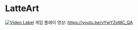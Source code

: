 # LatteArt
[![Video Label](http://img.youtube.com/vi/vYwYZeMC_QA/0.jpg)](https://youtu.be/vYwYZeMC_QA)
게임 플레이 영상: https://youtu.be/vYwYZeMC_QA
